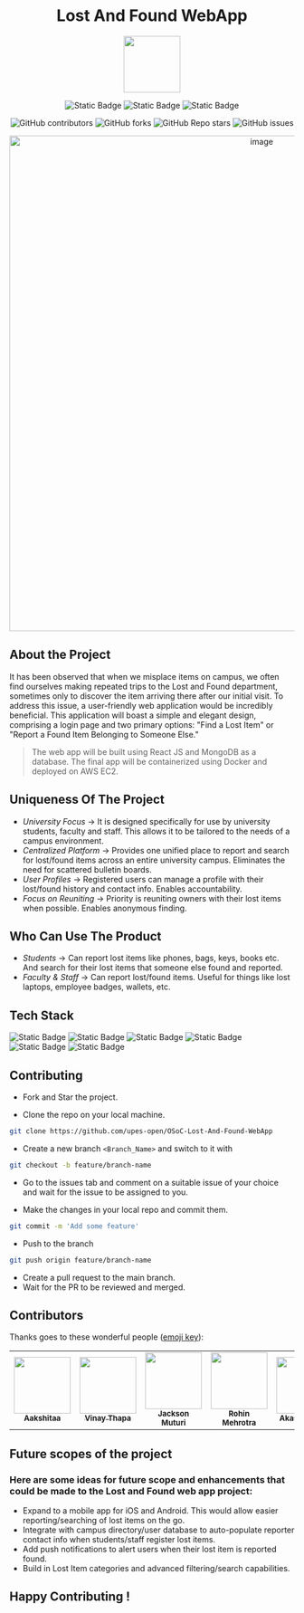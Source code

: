  <div align='center'>

# Lost And Found WebApp

<img src='https://github.com/upes-open/Git-WorkShop/assets/101355193/b9315c8e-5aaa-438e-ab5a-48b25571dc90' width=100>

![Static Badge](https://img.shields.io/badge/Discord-202020?logo=discord&logoColor=%235865F2&link=http%3A%2F%2Fdiscord.gg%2F2rnWsvkX) ![Static Badge](https://img.shields.io/badge/Twitter-202020?logo=twitter&logoColor=%231DA1F2&link=https%3A%2F%2Ftwitter.com%2FUpesOpen) ![Static Badge](https://img.shields.io/badge/Instagram-202020?logo=instagram&logoColor=%23E4405F&link=https%3A%2F%2Fwww.instagram.com%2Fupesopen_%2F)



![GitHub contributors](https://img.shields.io/github/contributors/upes-open/OSoC-Lost-And-Found-WebApp) ![GitHub forks](https://img.shields.io/github/forks/upes-open/OSoC-Lost-And-Found-WebApp) ![GitHub Repo stars](https://img.shields.io/github/stars/upes-open/OSoC-Lost-And-Found-WebApp)
![GitHub issues](https://img.shields.io/github/issues/upes-open/OSoC-Lost-And-Found-WebApp)


<!---contributor banner: https://shields.io/badges/git-hub-contributors
fork banner: https://shields.io/badges/git-hub-forks
star banner: https://shields.io/badges/git-hub-repo-stars
issues banner: https://shields.io/badges/git-hub-issues--->

</div>
<div align='center'>
<img width="876" alt="image" src="https://github.com/AnkitAnandMastery17/OSoC-Lost-And-Found-WebApp/assets/109721758/4086bcf6-e509-43d5-b0f6-9e6000306fc5">

</div> 

## About the Project
It has been observed that when we misplace items on campus, we often find ourselves making repeated trips to the Lost and Found department, sometimes only to discover the item arriving there after our initial visit. To address this issue, a user-friendly web application would be incredibly beneficial. This application will boast a simple and elegant design, comprising a login page and two primary options: "Find a Lost Item" or "Report a Found Item Belonging to Someone Else."  
> The web app will be built using React JS and MongoDB as a database. The final app will be containerized using Docker and deployed on AWS EC2.

## Uniqueness Of The Project
- *University Focus* -> It is designed specifically for use by university students, faculty and staff. This allows it to be tailored to the needs of a campus environment.
- *Centralized Platform* -> Provides one unified place to report and search for lost/found items across an entire university campus. Eliminates the need for scattered bulletin boards.
- *User Profiles* -> Registered users can manage a profile with their lost/found history and contact info. Enables accountability.
- *Focus on Reuniting* -> Priority is reuniting owners with their lost items when possible. Enables anonymous finding.

## Who Can Use The Product
- *Students* -> Can report lost items like phones, bags, keys, books etc. And search for their lost items that someone else found and reported.
- *Faculty & Staff* -> Can report lost/found items. Useful for things like lost laptops, employee badges, wallets, etc.

## Tech Stack

![Static Badge](https://img.shields.io/badge/NodeJS-101010?logo=nodedotjs&logoColor=%23339933) ![Static Badge](https://img.shields.io/badge/MongoDB-101010?logo=mongodb&logoColor=%2347A248) ![Static Badge](https://img.shields.io/badge/ReactJS-101010?logo=react&logoColor=%2361DAFB) ![Static Badge](https://img.shields.io/badge/Docker-101010?logo=docker&logoColor=%232496ED) ![Static Badge](https://img.shields.io/badge/Firebase-101010?logo=firebase&logoColor=%23FFCA28) ![Static Badge](https://img.shields.io/badge/Amazon%20S3-101010?logo=amazons3&logoColor=%23569A31)


## Contributing


* Fork and Star the project.

* Clone the repo on your local machine.

```bash
git clone https://github.com/upes-open/OSoC-Lost-And-Found-WebApp
```

* Create a new branch `<Branch_Name>` and switch to it with 

```bash
git checkout -b feature/branch-name
```

* Go to the issues tab and comment on a suitable issue of your choice and wait for the issue to be assigned to you.

* Make the changes in your local repo and commit them.
```bash
git commit -m 'Add some feature'
```
* Push to the branch
```bash
git push origin feature/branch-name
```
* Create a pull request to the main branch.
* Wait for the PR to be reviewed and merged.

## Contributors
Thanks goes to these wonderful people ([emoji key](https://allcontributors.org/docs/en/emoji-key)):
<table>
  <tr>
    <td align="center"><a href="https://github.com/aakshitaa"><img src="https://avatars.githubusercontent.com/u/103314396?v=4?s=100" width="100px;" alt=""/><br /><sub><b>Aakshitaa</b></sub></a><br /></td>
    <td align="center"><a href="https://github.com/ThapaVinay"><img src="https://avatars.githubusercontent.com/u/97795121?v=4?s=100" width="100px;" alt=""/><br /><sub><b>Vinay  Thapa</b></sub></a><br /></td>
    <td align="center"><a href="https://github.com/jason2000-cpu"><img src="https://avatars.githubusercontent.com/u/62056792?v=4?s=100" width="100px;" alt=""/><br /><sub><b>Jackson Muturi</b></sub></a><br /></td>
    <td align="center"><a href="https://github.com/rohin079"><img src="https://avatars.githubusercontent.com/u/38971621?v=4?s=100" width="100px;" alt=""/><br /><sub><b>Rohin Mehrotra</b></sub></a><br /></td>
    <td align="center"><a href="https://github.com/helloakash1701"><img src="https://avatars.githubusercontent.com/u/80618499?v=4?s=100" width="100px;" alt=""/><br /><sub><b>Akash Mishra</b></sub></a><br /></td>
    <td align="center"><a href="https://github.com/sachinaggarwal18"><img src="https://avatars.githubusercontent.com/u/111679038?v=4?s=100" width="100px;" alt=""/><br /><sub><b>Sachin Aggarwal</b></sub></a><br /></td>
    <td align="center"><a href="https://github.com/Kruthardh11"><img src="https://avatars.githubusercontent.com/u/110627779?v=4?s=100" width="100px;" alt=""/><br /><sub><b>Kruthardh </b></sub></a><br /></td>
    <td align="center"><a href="https://github.com/shreyas2711"><img src="https://avatars.githubusercontent.com/u/74506348?v=4?s=100" width="100px;" alt=""/><br /><sub><b>Shreyas Kamath</b></sub></a><br /></td>
   
</table>



 ## Future scopes of the project
 
### Here are some ideas for future scope and enhancements that could be made to the Lost and Found web app project:

- Expand to a mobile app for iOS and Android. This would allow easier reporting/searching of lost items on the go.
- Integrate with campus directory/user database to auto-populate reporter contact info when students/staff register lost items.
- Add push notifications to alert users when their lost item is reported found.
- Build in Lost Item categories and advanced filtering/search capabilities.
 


## Happy Contributing !
